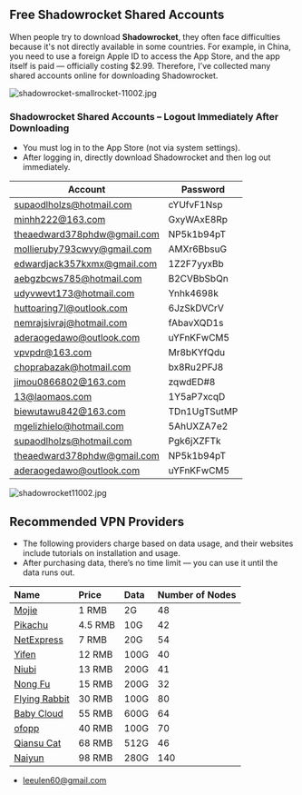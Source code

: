 ## Free Shadowrocket Shared Accounts

When people try to download **Shadowrocket**, they often face difficulties because it's not directly available in some countries. For example, in China, you need to use a foreign Apple ID to access the App Store, and the app itself is paid — officially costing $2.99. Therefore, I’ve collected many shared accounts online for downloading Shadowrocket.

![shadowrocket-smallrocket-11002.jpg](https://shadowrocket.ink/img/shadowrocket小火箭-11001.jpg)

### Shadowrocket Shared Accounts – Logout Immediately After Downloading

- You must log in to the App Store (not via system settings).
- After logging in, directly download Shadowrocket and then log out immediately.

| Account | Password |
|--------|----------|
| supaodlholzs@hotmail.com | cYUfvF1Nsp |
| minhh222@163.com | GxyWAxE8Rp |
| theaedward378phdw@gmail.com | NP5k1b94pT |
| mollieruby793cwvy@gmail.com | AMXr6BbsuG |
| edwardjack357kxmx@gmail.com | 1Z2F7yyxBb |
| aebgzbcws785@hotmail.com | B2CVBbSbQn |
| udyvwevt173@hotmail.com | Ynhk4698k |
| huttoaring7l@outlook.com | 6JzSkDVCrV |
| nemrajsivraj@hotmail.com | fAbavXQD1s |
| aderaogedawo@outlook.com | uYFnKFwCM5 |
| vpvpdr@163.com | Mr8bKYfQdu |
| choprabazak@hotmail.com | bx8Ru2PFJ8 |
| jimou0866802@163.com | zqwdED#8 |
| 13@laomaos.com | 1Y5aP7xcqD |
| biewutawu842@163.com | TDn1UgTSutMP |
| mgelizhielo@hotmail.com | 5AhUXZA7e2 |
| supaodlholzs@hotmail.com | Pgk6jXZFTk |
| theaedward378phdw@gmail.com | NP5k1b94pT |
| aderaogedawo@outlook.com | uYFnKFwCM5 |

![shadowrocket11002.jpg](https://shadowrocket.ink/img/shadowrocket11002.jpg)


## Recommended VPN Providers


* The following providers charge based on data usage, and their websites include tutorials on installation and usage.
* After purchasing data, there’s no time limit — you can use it until the data runs out.

| Name                                                                          | Price   | Data | Number of Nodes |
| :---------------------------------------------------------------------------- | :------ | :--- | :-------------- |
| [Mojie](https://mojie.kim/register?aff=BpCuERz0)                              | 1 RMB   | 2G   | 48              |
| [Pikachu](https://pkhub.net/#/register?code=A6O9EIj0)                         | 4.5 RMB | 10G  | 42              |
| [NetExpress](https://wjkc66.vip?c=REZUOC)                                     | 7 RMB   | 20G  | 54              |
| [Yifen](https://xn--4gqx1hgtfdmt.com/#/register?code=Aqr3awfK)                | 12 RMB  | 100G | 40              |
| [Niubi](https://6666b.idsduf.com/#/login?code=sT9kLfc6)                       | 13 RMB  | 200G | 41              |
| [Nong Fu](https://07.nfsq.us/#/register?code=i1fXTMYk)        | 15 RMB  | 200G | 32              |
| [Flying Rabbit](https://www.xn--9kq10e0y7h.site/index.html?register=TtwX5VXt) | 30 RMB  | 100G | 80              |
| [Baby Cloud](https://web1.bby011.com/#/register?code=8xTTMr2f)                | 55 RMB  | 600G | 64              |
| [ofopp](https://kk.ofopp.net/#/register?code=A2UmuXR8)                        | 40 RMB  | 100G | 70              |
| [Qiansu Cat](https://tmsreta.top/#/register?code=mmgD0jY7)                    | 68 RMB  | 512G | 46              |
| [Naiyun](https://www.v2ny.me?path=register&code=05XjPGu5)                     | 98 RMB  | 280G | 140             |

* [leeulen60@gmail.com](mailto:leeulen60@gmail.com)



